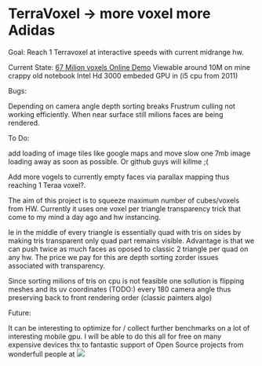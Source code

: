 # TerraVoxel ->  more voxel more Adidas

Goal: Reach 1 Terravoxel at interactive speeds with current midrange hw.

Current State:
[67 Milion voxels Online Demo](https://terravoxel.appspot.com)
Viewable around 10M on mine crappy old notebook Intel Hd 3000 embeded GPU in (i5 cpu from 2011)

Bugs:

Depending on camera angle depth sorting breaks
Frustrum culling not working efficiently. When near surface still milions faces are being rendered.

To Do:

add loading of image tiles like google maps and move slow one 7mb image loading away as soon as possible.
Or github guys will killme ;(

Add more vogels to currently empty faces via parallax mapping thus reaching 1 Teraa voxel?.


The aim of this project is to squeeze maximum number of cubes/voxels from HW.
Currently it uses  one voxel per triangle transparency trick that come to my mind a day ago and hw instancing.

Ie in the middle of every triangle is essentially quad with tris on sides by making tris transparent only quad part remains visible.
Advantage is that we can push twice as much faces as oposed to classic 2 triangle per quad on any hw.
The price we pay for this are depth sorting  zorder issues associated with transparency.

Since sorting milions of tris on cpu is not feasible one sollution is flipping meshes and its uv coordinates (TODO:)
every 180 camera angle thus preserving back to front rendering order (classic painters algo)

Future:

It can be interesting to optimize for / collect further benchmarks on a lot of interesting mobile gpu.
I will be able to do this all for free on many expensive devices 
thx to fantastic support of Open Source projects from wonderfull people at ![](https://p14.zdusercontent.com/attachment/1015988/iWSa0r2vpJa3HJ3VIlARk6jV1?token=eyJhbGciOiJkaXIiLCJlbmMiOiJBMTI4Q0JDLUhTMjU2In0..Ira7U_VYY-kqDfDa8EkR7g.ZYTZMzKdOzVpYaxAUB2KwkuTx0tgYP78xvtCrscYDszEdg7Rc4Kwn5hbyYE3x1R0imPi1GbfRf_DHG4DEFJ6jnRjFk0634XMcPdy53AXa5KFRGEXmVOC7f8V3wZJoFDZ5hRJ93qB7EjMMyfsysQzbPf49KGpU08mh8rTrCzc6Nm7PlQ6MWIe0VoAKS5CwXGQ8I7MpdDAuOoH25SmQ0_E5C7RzTePaUeGLsZ72abjJK89KP1X9FgAPHyCqtthkzRYbmFinNgWKp4NeLQ5NyfSvdQJo7_Tl-DL5-pwdV_jIko.V5Z-aZfxouelLed3CtdxRA)
